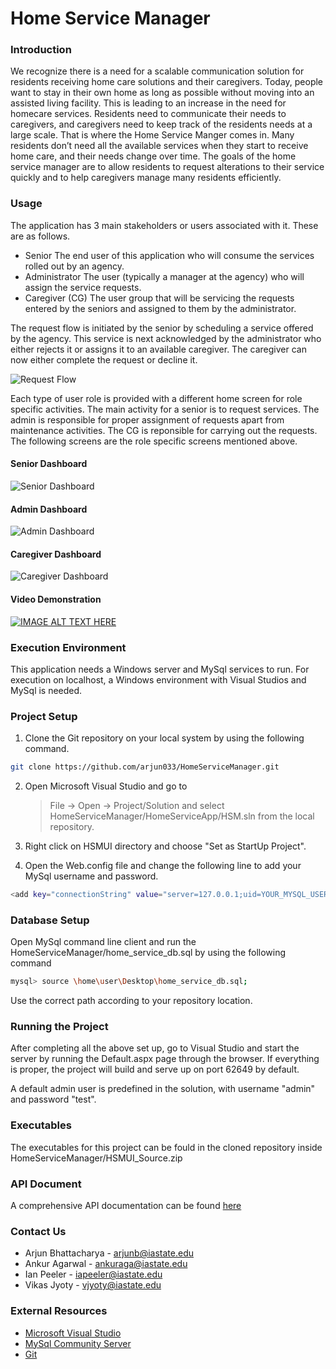 # Home Service Manager

### Introduction

We recognize there is a need for a scalable communication solution for residents receiving home care solutions and their caregivers. Today, people want to stay in their own home as long as possible without moving into an assisted living facility. This is leading to an increase in the need for homecare services. Residents need to communicate their needs to caregivers, and caregivers need to keep track of the residents needs at a large scale. That is where the Home Service Manger comes in. Many residents don’t need all the available services when they start to receive home care, and their needs change over time. The goals of the home service manager are to allow residents to request alterations to their service quickly and to help caregivers manage many residents efficiently.

### Usage
The application has 3 main stakeholders or users associated with it. These are as follows.
  - Senior
    The end user of this application who will consume the services rolled out by an agency.
  - Administrator
    The user (typically a manager at the agency) who will assign the service requests.
  - Caregiver (CG)
    The user group that will be servicing the requests entered by the seniors and assigned to them by the administrator.

The request flow is initiated by the senior by scheduling a service offered by the agency. This service is next acknowledged by the administrator who either rejects it or assigns it to an available caregiver. The caregiver can now either complete the request or decline it.

![Request Flow](https://s30.postimg.org/nue17wkn5/Request_Flow.png)

Each type of user role is provided with a different home screen for role specific activities. The main activity for a senior is to request services. The admin is responsible for proper assignment of requests apart from maintenance activities. The CG is reponsible for carrying out the requests. The following screens are the role specific screens mentioned above.

#### Senior Dashboard
![Senior Dashboard](https://s30.postimg.org/fnm1gbukh/senior_Dashboard.png)
#### Admin Dashboard
![Admin Dashboard](https://s30.postimg.org/nf2revypt/admin_Dashboard.png)
#### Caregiver Dashboard
![Caregiver Dashboard](https://s30.postimg.org/irs3zdlz5/cg_Dashboard.png)

#### Video Demonstration

[![IMAGE ALT TEXT HERE](https://img.youtube.com/vi/WXiOD7qXsDg/0.jpg)](https://www.youtube.com/watch?v=WXiOD7qXsDg)

### Execution Environment
This application needs a Windows server and MySql services to run. For execution on localhost, a Windows environment with Visual Studios and MySql is needed.

### Project Setup

1. Clone the Git repository on your local system by using the following command.
```sh
git clone https://github.com/arjun033/HomeServiceManager.git
```

2. Open Microsoft Visual Studio and go to 
    >File -> Open -> Project/Solution and select HomeServiceManager/HomeServiceApp/HSM.sln from the local repository.
    

3. Right click on HSMUI directory and choose "Set as StartUp Project".
4. Open the Web.config file and change the following line to add your MySql username and password.
```sh
<add key="connectionString" value="server=127.0.0.1;uid=YOUR_MYSQL_USER_ID;pwd=YOUR_MYSQL_PWD;database=home_service_db" />
```

### Database Setup

Open MySql command line client and run the HomeServiceManager/home_service_db.sql by using the following command
```sh
mysql> source \home\user\Desktop\home_service_db.sql;
```
Use the correct path according to your repository location.

### Running the Project

After completing all the above set up, go to Visual Studio and start the server by running the Default.aspx page through the browser. If everything is proper, the project will build and serve up on port 62649 by default.

A default admin user is predefined in the solution, with username "admin" and password "test". 

### Executables
The executables for this project can be fould in the cloned repository inside HomeServiceManager/HSMUI_Source.zip

### API Document

A comprehensive API documentation can be found [here](https://drive.google.com/file/d/0B54XkuNZdAcaVTlnbDI5WDRfQWM/view?usp=sharing)

### Contact Us

  - Arjun Bhattacharya - arjunb@iastate.edu
  - Ankur Agarwal - ankuraga@iastate.edu
  - Ian Peeler - iapeeler@iastate.edu
  - Vikas Jyoty - vjyoty@iastate.edu

### External Resources

  - [Microsoft Visual Studio](https://www.visualstudio.com/downloads/)
  - [MySql Community Server](http://dev.mysql.com/downloads/mysql/)
  - [Git](https://git-scm.com/downloads)
